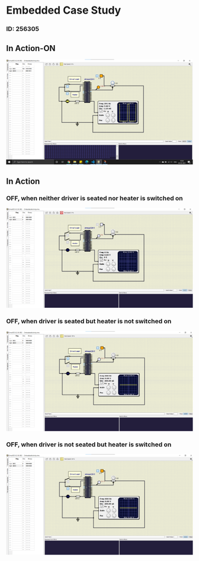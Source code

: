 # Embedded Case Study
### ID: 256305

## In Action-ON 

![ON](simulation/SYSTEMON.png)

## In Action
### OFF, when neither driver is seated nor heater is switched on

![OFF](simulation/SYSTEMOFF.png)

### OFF, when driver is seated but heater is not switched on

![OFF](simulation/SYSTEMOFF1.png)

### OFF, when driver is not seated but heater is switched on

![OFF](simulation/SYSTEMOFF2.png)



